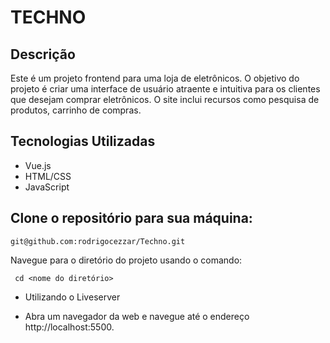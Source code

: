 # TECHNO

## Descrição

Este é um projeto frontend para uma loja de eletrônicos. 
O objetivo do projeto é criar uma interface de usuário atraente e intuitiva para os clientes que desejam comprar eletrônicos. 
O site inclui recursos como pesquisa de produtos, carrinho de compras.

## Tecnologias Utilizadas

- Vue.js
- HTML/CSS
- JavaScript

## Clone o repositório para sua máquina:

```
git@github.com:rodrigocezzar/Techno.git
```
Navegue para o diretório do projeto usando o comando:
```
 cd <nome do diretório>
 ```
- Utilizando o Liveserver

- Abra um navegador da web e navegue até o endereço http://localhost:5500.